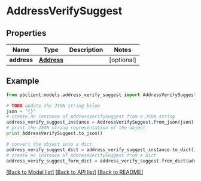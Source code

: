 # AddressVerifySuggest


## Properties
Name | Type | Description | Notes
------------ | ------------- | ------------- | -------------
**address** | [**Address**](Address.md) |  | [optional] 

## Example

```python
from pbclient.models.address_verify_suggest import AddressVerifySuggest

# TODO update the JSON string below
json = "{}"
# create an instance of AddressVerifySuggest from a JSON string
address_verify_suggest_instance = AddressVerifySuggest.from_json(json)
# print the JSON string representation of the object
print AddressVerifySuggest.to_json()

# convert the object into a dict
address_verify_suggest_dict = address_verify_suggest_instance.to_dict()
# create an instance of AddressVerifySuggest from a dict
address_verify_suggest_form_dict = address_verify_suggest.from_dict(address_verify_suggest_dict)
```
[[Back to Model list]](../README.md#documentation-for-models) [[Back to API list]](../README.md#documentation-for-api-endpoints) [[Back to README]](../README.md)


